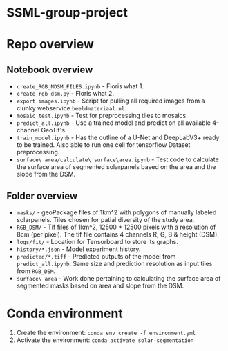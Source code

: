 # SSML-group-project

# Repo overview

## Notebook overview
- `create_RGB_NDSM_FILES.ipynb` - Floris what 1.
- `create_rgb_dsm.py` - Floris what 2.
- `export images.ipynb` - Script for pulling all required images from a clunky webservice `beeldmateriaal.nl`.
- `mosaic_test.ipynb` - Test for preprocessing tiles to mosaics.
- `predict_all.ipynb` - Use a trained model and predict on all available 4-channel GeoTif's.
- `train_model.ipynb` - Has the outline of a U-Net and DeepLabV3+ ready to be trained. Also able to run one cell for tensorflow Dataset preprocessing.
- `surface\ area/calculate\ surface\area.ipynb` - Test code to calculate the surface area of segmented solarpanels based on the area and the slope from the DSM.

## Folder overview
- `masks/` - geoPackage files of 1km^2 with polygons of manually labeled solarpanels. Tiles chosen for patial diversity of the study area.
- `RGB_DSM/` - Tif files of 1km^2, 12500 * 12500 pixels with a resolution of 8cm (per pixel). The tif file contains 4 channels R, G, B & height (DSM).
- `logs/fit/` - Location for Tensorboard to store its graphs.
- `history/*.json` - Model experiment history.
- `predicted/*.tiff` - Predicted outputs of the model from `predict_all.ipynb`. Same size and prediction resolution as input tiles from `RGB_DSM`.
- `surface\ area` - Work done pertaining to calculating the surface area of segmented masks based on area and slope from the DSM.

# Conda environment
1. Create the environment: `conda env create -f environment.yml`
2. Activate the environment: `conda activate solar-segmentation`

